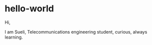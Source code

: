 # hello-world
Hi, 
 
I am Sueli, Telecommunications engineering student, curious, always learning. 
